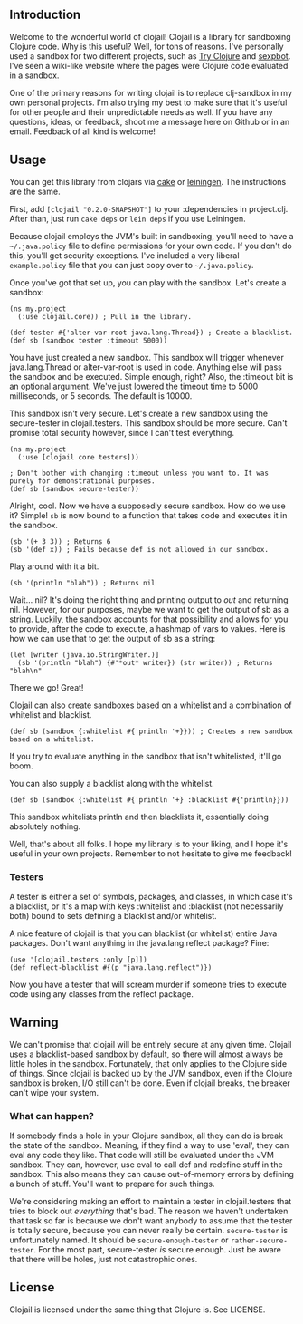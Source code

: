 ## Introduction

Welcome to the wonderful world of clojail! Clojail is a library for
sandboxing Clojure code. Why is this useful? Well, for tons of
reasons. I've personally used a sandbox for two different projects,
such as [Try Clojure](http://try-clojure.org) and
[sexpbot](http://github.com/Raynes/sexpbot). I've seen a wiki-like
website where the pages were Clojure code evaluated in a sandbox.

One of the primary reasons for writing clojail is to replace
clj-sandbox in my own personal projects. I'm also trying my best to
make sure that it's useful for other people and their unpredictable
needs as well. If you have any questions, ideas, or feedback, shoot me
a message here on Github or in an email. Feedback of all kind is
welcome!

## Usage

You can get this library from clojars via
[cake](http://github.com/ninjudd/cake) or
[leiningen](http://github.com/technomancy/leiningen). The instructions
are the same.

First, add `[clojail "0.2.0-SNAPSHOT"]` to your :dependencies in
project.clj. After than, just run `cake deps` or `lein deps` if you
use Leiningen.

Because clojail employs the JVM's built in sandboxing, you'll need to
have a `~/.java.policy` file to define permissions for your own
code. If you don't do this, you'll get security exceptions. I've
included a very liberal `example.policy` file that you can just copy
over to `~/.java.policy`.

Once you've got that set up, you can play with the sandbox. Let's
create a sandbox:

    (ns my.project
      (:use clojail.core)) ; Pull in the library.
    
    (def tester #{'alter-var-root java.lang.Thread}) ; Create a blacklist.
    (def sb (sandbox tester :timeout 5000))

You have just created a new sandbox. This sandbox will trigger
whenever java.lang.Thread or alter-var-root is used in code. Anything
else will pass the sandbox and be executed. Simple enough, right?
Also, the :timeout bit is an optional argument. We've just lowered the
timeout time to 5000 milliseconds, or 5 seconds. The default is 10000.

This sandbox isn't very secure. Let's create a new sandbox using the
secure-tester in clojail.testers. This sandbox should be more
secure. Can't promise total security however, since I can't test
everything.

    (ns my.project
      (:use [clojail core testers]))
    
    ; Don't bother with changing :timeout unless you want to. It was purely for demonstrational purposes.
    (def sb (sandbox secure-tester))

Alright, cool. Now we have a supposedly secure sandbox. How do we use
it? Simple! `sb` is now bound to a function that takes code and
executes it in the sandbox.

    (sb '(+ 3 3)) ; Returns 6
    (sb '(def x)) ; Fails because def is not allowed in our sandbox.

Play around with it a bit.

    (sb '(println "blah")) ; Returns nil

Wait... nil? It's doing the right thing and printing output to *out*
and returning nil. However, for our purposes, maybe we want to get the
output of sb as a string. Luckily, the sandbox accounts for that
possibility and allows for you to provide, after the code to execute,
a hashmap of vars to values. Here is how we can use that to get the
output of sb as a string:

    (let [writer (java.io.StringWriter.)] 
      (sb '(println "blah") {#'*out* writer}) (str writer)) ; Returns "blah\n"

There we go! Great!

Clojail can also create sandboxes based on a whitelist and a
combination of whitelist and blacklist.

    (def sb (sandbox {:whitelist #{'println '+}})) ; Creates a new sandbox based on a whitelist.

If you try to evaluate anything in the sandbox that isn't whitelisted,
it'll go boom.

You can also supply a blacklist along with the whitelist.

    (def sb (sandbox {:whitelist #{'println '+} :blacklist #{'println}}))

This sandbox whitelists println and then blacklists it, essentially
doing absolutely nothing.

Well, that's about all folks. I hope my library is to your liking, and
I hope it's useful in your own projects. Remember to not hesitate to
give me feedback!

### Testers

A tester is either a set of symbols, packages, and classes, in which
case it's a blacklist, or it's a map with keys :whitelist and
:blacklist (not necessarily both) bound to sets defining a blacklist
and/or whitelist.

A nice feature of clojail is that you can blacklist (or whitelist)
entire Java packages. Don't want anything in the java.lang.reflect
package? Fine:

    (use '[clojail.testers :only [p]])
    (def reflect-blacklist #{(p "java.lang.reflect")})

Now you have a tester that will scream murder if someone tries to
execute code using any classes from the reflect package.

## Warning

We can't promise that clojail will be entirely secure at any given
time. Clojail uses a blacklist-based sandbox by default, so there will
almost always be little holes in the sandbox. Fortunately, that only
applies to the Clojure side of things. Since clojail is backed up by
the JVM sandbox, even if the Clojure sandbox is broken, I/O still
can't be done. Even if clojail breaks, the breaker can't wipe your
system.

### What can happen?

If somebody finds a hole in your Clojure sandbox, all they can do is
break the state of the sandbox. Meaning, if they find a way to use
'eval', they can eval any code they like. That code will still be
evaluated under the JVM sandbox. They can, however, use eval to call
def and redefine stuff in the sandbox. This also means they can cause
out-of-memory errors by defining a bunch of stuff. You'll want to
prepare for such things.

We're considering making an effort to maintain a tester in
clojail.testers that tries to block out *everything* that's bad. The
reason we haven't undertaken that task so far is because we don't want
anybody to assume that the tester is totally secure, because you can
never really be certain. `secure-tester` is unfortunately named. It
should be `secure-enough-tester` or `rather-secure-tester`. For the
most part, secure-tester *is* secure enough. Just be aware that there
will be holes, just not catastrophic ones.

## License

Clojail is licensed under the same thing that Clojure is. See LICENSE.

